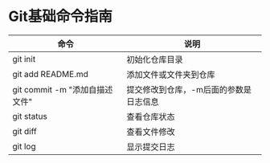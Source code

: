 # Git基础命令指南

| 命令                      | 说明                   |
| ----------------------- | -------------------- |
| git init                | 初始化仓库目录              |
| git add README.md       | 添加文件或文件夹到仓库          |
| git commit -m "添加自描述文件" | 提交修改到仓库，-m后面的参数是日志信息 |
| git status              | 查看仓库状态               |
| git diff                | 查看文件修改               |
| git log                 | 显示提交日志               |

